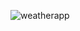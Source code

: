 
![weatherapp](https://github.com/fariskt/weather-app/assets/113295885/dcf3509f-3424-42dc-8ecb-26769f327d0a)
